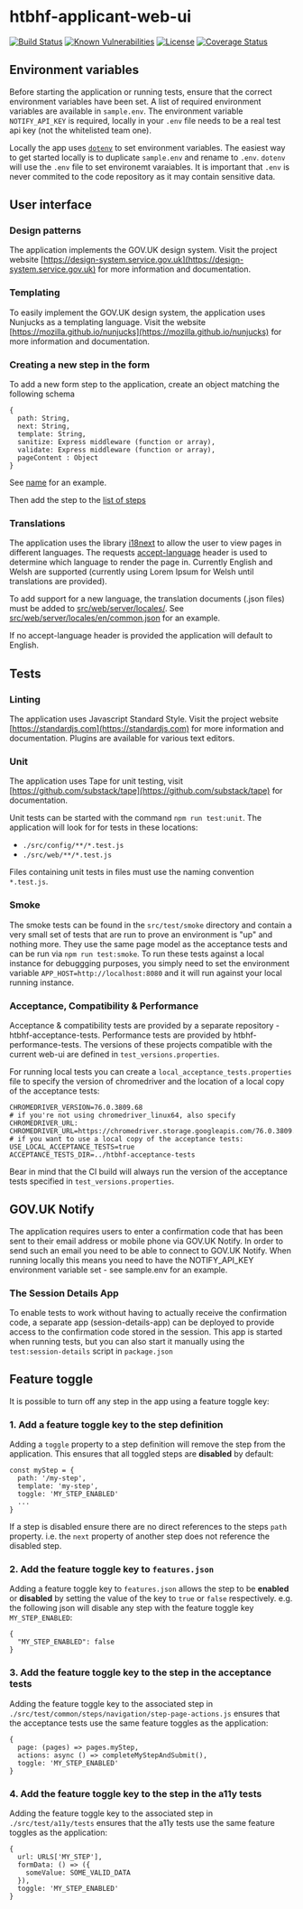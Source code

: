 # htbhf-applicant-web-ui

[![Build Status](https://travis-ci.com/DepartmentOfHealth-htbhf/htbhf-applicant-web-ui.svg?branch=master)](https://travis-ci.com/DepartmentOfHealth-htbhf/htbhf-applicant-web-ui)
[![Known Vulnerabilities](https://snyk.io/test/github/DepartmentOfHealth-htbhf/htbhf-applicant-web-ui/badge.svg?targetFile=package.json)](https://snyk.io/test/github/DepartmentOfHealth-htbhf/htbhf-applicant-web-ui?targetFile=package.json)
[![License](https://img.shields.io/badge/license-MIT-blue.svg)](https://opensource.org/licenses/MIT)
[![Coverage Status](https://codecov.io/gh/DepartmentOfHealth-htbhf/htbhf-applicant-web-ui/branch/master/graph/badge.svg)](https://codecov.io/gh/DepartmentOfHealth-htbhf/htbhf-applicant-web-ui)

## Environment variables
Before starting the application or running tests, ensure that the correct environment variables have been set. A list of required environment variables are available in `sample.env`.
The environment variable `NOTIFY_API_KEY` is required, locally in your `.env` file needs to be a real test api key (not the whitelisted team one).

Locally the app uses [`dotenv`](https://www.npmjs.com/package/dotenv) to set environment variables. The easiest way to get started locally is to duplicate `sample.env` and rename to `.env`. `dotenv` will use the `.env` file to set environemt varaiables. It is important that `.env` is never commited to the code repository as it may contain sensitive data.

## User interface

### Design patterns
The application implements the GOV.UK design system. Visit the project website [https://design-system.service.gov.uk](https://design-system.service.gov.uk) for more information and documentation.

### Templating
To easily implement the GOV.UK design system, the application uses Nunjucks as a templating language. Visit the website [https://mozilla.github.io/nunjucks](https://mozilla.github.io/nunjucks) for more information and documentation.

### Creating a new step in the form
To add a new form step to the application, create an object matching the following schema

```
{
  path: String,
  next: String,
  template: String,
  sanitize: Express middleware (function or array),
  validate: Express middleware (function or array),
  pageContent : Object
}
```
See [name](src/web/routes/application/name/name.js) for an example.

Then add the step to the [list of steps](src/web/routes/application/steps.js)

### Translations
The application uses the library [i18next](https://github.com/i18next/i18next) to allow the user to view pages in different languages.
The requests [accept-language](https://developer.mozilla.org/en-US/docs/Web/HTTP/Headers/Accept-Language) header is used to determine which language to render the page in.
Currently English and Welsh are supported (currently using Lorem Ipsum for Welsh until translations are provided).

To add support for a new language, the translation documents (.json files) must be added to [src/web/server/locales/](src/web/server/locales).
See [src/web/server/locales/en/common.json](src/web/server/locales/en/common.json) for an example.

If no accept-language header is provided the application will default to English.

## Tests

### Linting
The application uses Javascript Standard Style. Visit the project website [https://standardjs.com](https://standardjs.com) for more information and documentation. Plugins are available for various text editors.

### Unit
The application uses Tape for unit testing, visit [https://github.com/substack/tape](https://github.com/substack/tape) for documentation.

Unit tests can be started with the command `npm run test:unit`. The application will look for for tests in these locations:

- `./src/config/**/*.test.js`
- `./src/web/**/*.test.js`

Files containing unit tests in files must use the naming convention `*.test.js`.

### Smoke
The smoke tests can be found in the `src/test/smoke` directory and contain a very small set of tests
that are run to prove an environment is "up" and nothing more. They use the same page model as the acceptance
tests and can be run via `npm run test:smoke`. To run these tests against a local instance for debuggging
purposes, you simply need to set the environment variable `APP_HOST=http://localhost:8080` and it will run
against your local running instance.

### Acceptance, Compatibility & Performance
Acceptance & compatibility tests are provided by a separate repository - htbhf-acceptance-tests. 
Performance tests are provided by htbhf-performance-tests.
The versions of these projects compatible with the current web-ui are defined in `test_versions.properties`.

For running local tests you can create a `local_acceptance_tests.properties` file to specify the version of chromedriver
and the location of a local copy of the acceptance tests:
```
CHROMEDRIVER_VERSION=76.0.3809.68
# if you're not using chromedriver_linux64, also specify CHROMEDRIVER_URL:
CHROMEDRIVER_URL=https://chromedriver.storage.googleapis.com/76.0.3809.68/chromedriver_linux64.zip
# if you want to use a local copy of the acceptance tests:
USE_LOCAL_ACCEPTANCE_TESTS=true
ACCEPTANCE_TESTS_DIR=../htbhf-acceptance-tests
```
Bear in mind that the CI build will always run the version of the acceptance tests specified in `test_versions.properties`.

## GOV.UK Notify
The application requires users to enter a confirmation code that has been sent to their email address
or mobile phone via GOV.UK Notify. In order to send such an email you need to be able to connect to GOV.UK Notify.
When running locally this means you need to have the NOTIFY_API_KEY environment variable set - see sample.env for an example.

### The Session Details App
To enable tests to work without having to actually receive the confirmation code, a separate app (session-details-app)
can be deployed to provide access to the confirmation code stored in the session.
This app is started when running tests, but you can also start it manually using the `test:session-details` script in `package.json`

## Feature toggle
It is possible to turn off any step in the app using a feature toggle key:

### 1. Add a feature toggle key to the step definition
Adding a `toggle` property to a step definition will remove the step from the application. This ensures that all toggled steps are **disabled** by default:

```
const myStep = {
  path: '/my-step',
  template: 'my-step',
  toggle: 'MY_STEP_ENABLED'
  ...
}
```

If a step is disabled ensure there are no direct references to the steps `path` property. i.e. the `next` property of another step does not reference the disabled step.

### 2. Add the feature toggle key to `features.json`
Adding a feature toggle key to `features.json` allows the step to be **enabled** or **disabled** by setting the value of the key to `true` or `false` respectively. e.g. the following json will disable any step with the feature toggle key `MY_STEP_ENABLED`:

```
{
  "MY_STEP_ENABLED": false
}
```

### 3. Add the feature toggle key to the step in the acceptance tests
Adding the feature toggle key to the associated step in `./src/test/common/steps/navigation/step-page-actions.js` ensures that the acceptance tests use the same feature toggles as the application:

```
{
  page: (pages) => pages.myStep,
  actions: async () => completeMyStepAndSubmit(),
  toggle: 'MY_STEP_ENABLED'
}
```

### 4. Add the feature toggle key to the step in the a11y tests
Adding the feature toggle key to the associated step in `./src/test/a11y/tests` ensures that the a11y tests use the same feature toggles as the application:

```
{
  url: URLS['MY_STEP'],
  formData: () => ({
    someValue: SOME_VALID_DATA
  }),
  toggle: 'MY_STEP_ENABLED'
}
```
